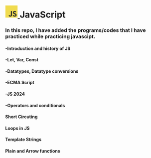 # <h align="left"> <a href="https://developer.mozilla.org/en-US/docs/Web/JavaScript" target="_blank" rel="noreferrer"> <img src="https://raw.githubusercontent.com/devicons/devicon/master/icons/javascript/javascript-original.svg" alt="javascript" width="40" height="40"/> </a> JavaScript </h>

<h3> In this repo, I have added the programs/codes that I have practiced while practicing javascipt. </h3>
<h4>-Introduction and history of JS</h4>
<h4>-Let, Var, Const</h4>
<h4>-Datatypes, Datatype conversions</h4>
<h4>-ECMA Script</h4>
<h4>-JS 2024</h4>
<h4>-Operators and conditionals</h4>
<h4>Short Circuting</h4>
<h4>Loops in JS</h4>
<h4>Template Strings</h4>
<h4>Plain and Arrow functions</h4>

